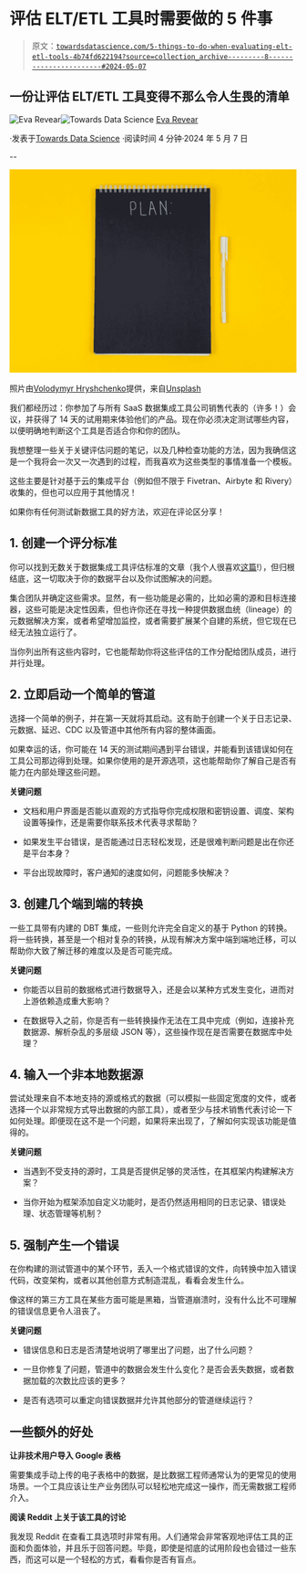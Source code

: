 # 评估 ELT/ETL 工具时需要做的 5 件事

> 原文：[`towardsdatascience.com/5-things-to-do-when-evaluating-elt-etl-tools-4b74fd622194?source=collection_archive---------8-----------------------#2024-05-07`](https://towardsdatascience.com/5-things-to-do-when-evaluating-elt-etl-tools-4b74fd622194?source=collection_archive---------8-----------------------#2024-05-07)

## 一份让评估 ELT/ETL 工具变得不那么令人生畏的清单

[](https://medium.com/@erevear?source=post_page---byline--4b74fd622194--------------------------------)![Eva Revear](https://medium.com/@erevear?source=post_page---byline--4b74fd622194--------------------------------)[](https://towardsdatascience.com/?source=post_page---byline--4b74fd622194--------------------------------)![Towards Data Science](https://towardsdatascience.com/?source=post_page---byline--4b74fd622194--------------------------------) [Eva Revear](https://medium.com/@erevear?source=post_page---byline--4b74fd622194--------------------------------)

·发表于[Towards Data Science](https://towardsdatascience.com/?source=post_page---byline--4b74fd622194--------------------------------) ·阅读时间 4 分钟·2024 年 5 月 7 日

--

![](img/3ad194f237d190f7ee63a22bd6cff2b5.png)

照片由[Volodymyr Hryshchenko](https://unsplash.com/@lunarts?utm_source=medium&utm_medium=referral)提供，来自[Unsplash](https://unsplash.com/?utm_source=medium&utm_medium=referral)

我们都经历过：你参加了与所有 SaaS 数据集成工具公司销售代表的（许多！）会议，并获得了 14 天的试用期来体验他们的产品。现在你必须决定测试哪些内容，以便明确地判断这个工具是否适合你和你的团队。

我想整理一些关于关键评估问题的笔记，以及几种检查功能的方法，因为我确信这是一个我将会一次又一次遇到的过程，而我喜欢为这些类型的事情准备一个模板。

这些主要是针对基于云的集成平台（例如但不限于 Fivetran、Airbyte 和 Rivery）收集的，但也可以应用于其他情况！

如果你有任何测试新数据工具的好方法，欢迎在评论区分享！

## **1\. 创建一个评分标准**

你可以找到无数关于数据集成工具评估标准的文章（我个人很喜欢[这篇](https://www.linkedin.com/advice/0/how-can-you-evaluate-etl-tools-different-data-qhb2e)!），但归根结底，这一切取决于你的数据平台以及你试图解决的问题。

集合团队并确定这些需求。显然，有一些功能是必需的，比如必需的源和目标连接器，这些可能是决定性因素，但也许你还在寻找一种提供数据血统（lineage）的元数据解决方案，或者希望增加监控，或者需要扩展某个自建的系统，但它现在已经无法独立运行了。

当你列出所有这些内容时，它也能帮助你将这些评估的工作分配给团队成员，进行并行处理。

## **2\. 立即启动一个简单的管道**

选择一个简单的例子，并在第一天就将其启动。这有助于创建一个关于日志记录、元数据、延迟、CDC 以及管道中其他所有内容的整体画面。

如果幸运的话，你可能在 14 天的测试期间遇到平台错误，并能看到该错误如何在工具公司那边得到处理。如果你使用的是开源选项，这也能帮助你了解自己是否有能力在内部处理这些问题。

**关键问题**

+   文档和用户界面是否能以直观的方式指导你完成权限和密钥设置、调度、架构设置等操作，还是需要你联系技术代表寻求帮助？

+   如果发生平台错误，是否能通过日志轻松发现，还是很难判断问题是出在你还是平台本身？

+   平台出现故障时，客户通知的速度如何，问题能多快解决？

## **3\. 创建几个端到端的转换**

一些工具带有内建的 DBT 集成，一些则允许完全自定义的基于 Python 的转换。将一些转换，甚至是一个相对复杂的转换，从现有解决方案中端到端地迁移，可以帮助你大致了解迁移的难度以及是否可能完成。

**关键问题**

+   你能否以目前的数据格式进行数据导入，还是会以某种方式发生变化，进而对上游依赖造成重大影响？

+   在数据导入之前，你是否有一些转换操作无法在工具中完成（例如，连接补充数据源、解析杂乱的多层级 JSON 等），这些操作现在是否需要在数据库中处理？

## **4\. 输入一个非本地数据源**

尝试处理来自不本地支持的源或格式的数据（可以模拟一些固定宽度的文件，或者选择一个以非常规方式导出数据的内部工具），或者至少与技术销售代表讨论一下如何处理。即便现在这不是一个问题，如果将来出现了，了解如何实现该功能是值得的。

**关键问题**

+   当遇到不受支持的源时，工具是否提供足够的灵活性，在其框架内构建解决方案？

+   当你开始为框架添加自定义功能时，是否仍然适用相同的日志记录、错误处理、状态管理等机制？

## **5\. 强制产生一个错误**

在你构建的测试管道中的某个环节，丢入一个格式错误的文件，向转换中加入错误代码，改变架构，或者以其他创意方式制造混乱，看看会发生什么。

像这样的第三方工具在某些方面可能是黑箱，当管道崩溃时，没有什么比不可理解的错误信息更令人沮丧了。

**关键问题**

+   错误信息和日志是否清楚地说明了哪里出了问题，出了什么问题？

+   一旦你修复了问题，管道中的数据会发生什么变化？是否会丢失数据，或者数据加载的次数比应该的更多？

+   是否有选项可以重定向错误数据并允许其他部分的管道继续运行？

## 一些额外的好处

**让非技术用户导入 Google 表格**

需要集成手动上传的电子表格中的数据，是比数据工程师通常认为的更常见的使用场景。一个工具应该让生产业务团队可以轻松地完成这一操作，而无需数据工程师介入。

**阅读 Reddit 上关于该工具的讨论**

我发现 Reddit 在查看工具选项时非常有用。人们通常会非常客观地评估工具的正面和负面体验，并且乐于回答问题。毕竟，即使是彻底的试用阶段也会错过一些东西，而这可以是一个轻松的方式，看看你是否有盲点。
